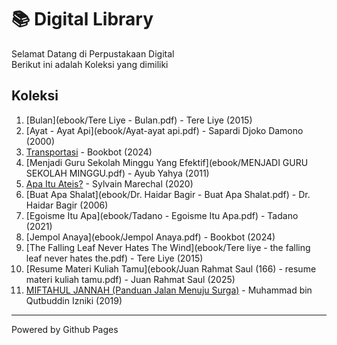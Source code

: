 
# 📚 Digital Library  
Selamat Datang di Perpustakaan Digital  
Berikut ini adalah Koleksi yang dimiliki  

## Koleksi  
1. [Bulan](ebook/Tere Liye - Bulan.pdf) - Tere Liye (2015)  
2. [Ayat - Ayat Api](ebook/Ayat-ayat api.pdf) - Sapardi Djoko Damono (2000)  
3. [Transportasi](ebook/Transportasi.pdf) - Bookbot (2024)  
4. [Menjadi Guru Sekolah Minggu Yang Efektif](ebook/MENJADI GURU SEKOLAH MINGGU.pdf) - Ayub Yahya (2011)  
5. [Apa Itu Ateis?](ebook/Apa-itu-Ateis-Sylvain-Marechal.pdf) - Sylvain Marechal (2020)  
6. [Buat Apa Shalat](ebook/Dr. Haidar Bagir - Buat Apa Shalat.pdf) - Dr. Haidar Bagir (2006)  
7. [Egoisme Itu Apa](ebook/Tadano - Egoisme Itu Apa.pdf) - Tadano (2021)  
8. [Jempol Anaya](ebook/Jempol Anaya.pdf) - Bookbot (2024)  
9. [The Falling Leaf Never Hates The Wind](ebook/Tere liye - the falling leaf never hates the.pdf) - Tere Liye (2015)  
10. [Resume Materi Kuliah Tamu](ebook/Juan Rahmat Saul (166) - resume materi kuliah tamu.pdf) - Juan Rahmat Saul (2025)  
11. [MIFTAHUL JANNAH (Panduan Jalan Menuju Surga)](ebook/MIFTAHUL_JANNAH_17_01_2021.pdf) - Muhammad bin Qutbuddin Izniki (2019)  

---  
Powered by Github Pages

